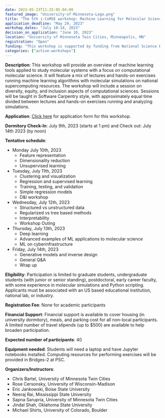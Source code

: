 ```yaml
---
date: 2023-05-23T11:25:05-04:00
featured_image: "University-of-Minnesota-Logo.png"
title: "The 5th i-CoMSE workshop: Machine Learning for Molecular Science"
application_deadline: "May 29, 2023"
workshop_dates: "July 10-14, 2023"
decision_on_application: "June 10, 2023"
location: "University of Minnesota Twin Cities, Minneapolis, MN"
registration: "Open"
funding: "This workshop is supported by funding from National Science Foundation Office of Advanced Cyberinfrastructure"
categories: ["active-workshops"]
---
```


**Description**: This workshop will provide an overview of machine learning tools applied to study molecular systems with a focus on computational molecular science. It will feature a mix of lectures and hands-on exercises running machine learning algorithms with molecular simulations on national supercomputing resources. The workshop will include a session on diversity, equity, and inclusion aspects of computational sciences. Sessions will be taught in Software Carpentry style, with approximately equal time divided between lectures and hands-on exercises running and analyzing simulations.

**Application**: [Click here](https://forms.gle/W2sffJjQmYgFJEfG9) for application form for this workshop.



**Dormitory Check-In**: July 9th, 2023 (starts at 1 pm) and Check out: July 14th 2023 (by noon) 

**Tentative  schedule**:

- Monday  July 10th, 2023
  - Feature representation
  - Dimensionality reduction
  - Unsupervised learning
- Tuesday, July 11th, 2023
  - Clustering and visualization
  - Regression and supervised learning
  - Training, testing, and validation
  - Simple regression models
  - D&I workshop
- Wednesday, July 12th, 2023
  - Structured vs unstructured data
  - Regularized vs tree based methods
  - Interpretability
  - Workshop Outing
- Thursday, July 13th, 2023
  - Deep learning
  - Advanced examples of ML applications to molecular science
  - ML on cyberinfrastructure
- Friday, July 14th, 2023
  - Generative models and inverse design
  - General Q&A
  - Wrap up
  
**Eligibility**: Participation is limited to graduate students, undergraduate students (with junior or senior standing), postdoctoral, early career faculty, with some experience in molecular simulations and Python scripting. Applicants must be associated with an US based educational institution, national lab, or industry.

**Registration Fee**: None for academic participants

**Financial Support**:  Financial support is available to cover housing (in university dormitory), meals, and parking cost for all non-local participants. A limited number of travel stipends (up to $500) are available to help broaden participation.

**Expected number of participants**: 40

**Equipment needed**: Students will need a laptop and have Jupyter notebooks installed. Computing resources for performing exercises will be provided in Bridges-2 at PSC.

**Organizers/Instructors**:
  - Chris Bartel, University of Minnesota Twin Cities
  - Rose Cersonsky, University of Wisconsin-Madison
  - Eric Jankowski, Boise State University
  - Neeraj Rai, Mississippi State University
  - Sapna Sarupria, University of Minnesota Twin Cities
  - Jindal Shah, Oklahoma State University
  - Michael Shirts, University of Colorado, Boulder
